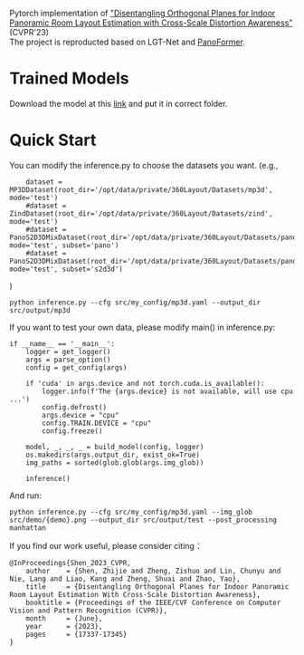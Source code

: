 Pytorch implementation of ["Disentangling Orthogonal Planes for Indoor Panoramic Room Layout Estimation with Cross-Scale Distortion Awareness"](https://arxiv.org/abs/2303.00971) (CVPR'23)  
The project is reproducted based on LGT-Net and [PanoFormer](https://github.com/zhijieshen-bjtu/PanoFormer). 
# Trained Models 
Download the model at this [link](https://drive.google.com/drive/folders/1dOnUqtVB8Zfoume3oGjAbmFhMFTOin_I?usp=share_link) and put it in correct folder.
# Quick Start 
You can modify the inference.py to choose the datasets you want. (e.g.,  
```
    dataset = MP3DDataset(root_dir='/opt/data/private/360Layout/Datasets/mp3d', mode='test')  
    #dataset = ZindDataset(root_dir='/opt/data/private/360Layout/Datasets/zind', mode='test')  
    #dataset = PanoS2D3DMixDataset(root_dir='/opt/data/private/360Layout/Datasets/pano_s2d3d', mode='test', subset='pano')  
    #dataset = PanoS2D3DMixDataset(root_dir='/opt/data/private/360Layout/Datasets/pano_s2d3d', mode='test', subset='s2d3d')
```
)  
```
python inference.py --cfg src/my_config/mp3d.yaml --output_dir src/output/mp3d
```
If you want to test your own data, please modify main() in inference.py:
```
if __name__ == '__main__':
    logger = get_logger()
    args = parse_option()
    config = get_config(args)

    if 'cuda' in args.device and not torch.cuda.is_available():
        logger.info(f'The {args.device} is not available, will use cpu ...')
        config.defrost()
        args.device = "cpu"
        config.TRAIN.DEVICE = "cpu"
        config.freeze()

    model, _, _, _ = build_model(config, logger)
    os.makedirs(args.output_dir, exist_ok=True)
    img_paths = sorted(glob.glob(args.img_glob))

    inference()
```
And run:
```
python inference.py --cfg src/my_config/mp3d.yaml --img_glob src/demo/{demo}.png --output_dir src/output/test --post_processing manhattan
```

If you find our work useful, please consider citing： 
```
@InProceedings{Shen_2023_CVPR,
    author    = {Shen, Zhijie and Zheng, Zishuo and Lin, Chunyu and Nie, Lang and Liao, Kang and Zheng, Shuai and Zhao, Yao},
    title     = {Disentangling Orthogonal Planes for Indoor Panoramic Room Layout Estimation With Cross-Scale Distortion Awareness},
    booktitle = {Proceedings of the IEEE/CVF Conference on Computer Vision and Pattern Recognition (CVPR)},
    month     = {June},
    year      = {2023},
    pages     = {17337-17345}
}
```

